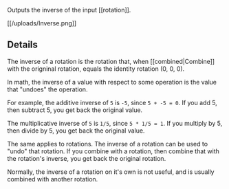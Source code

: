 Outputs the inverse of the input [[rotation]].

[[/uploads/Inverse.png]]

## Details
The inverse of a rotation is the rotation that, when [[combined|Combine]] with the origninal rotation, equals the identity rotation (0, 0, 0).

In math, the inverse of a value with respect to some operation is the value that "undoes" the operation.

For example, the additive inverse of `5` is `-5`, since `5 + -5 = 0`. If you add 5, then subtract 5, you get back the original value.

The multiplicative inverse of `5` is `1/5`, since `5 * 1/5 = 1`. If you multiply by 5, then divide by 5, you get back the original value.

The same applies to rotations. The inverse of a rotation can be used to "undo" that rotation. If you combine with a rotation, then combine that with the rotation's inverse, you get back the original rotation. 

Normally, the inverse of a rotation on it's own is not useful, and is usually combined with another rotation.

